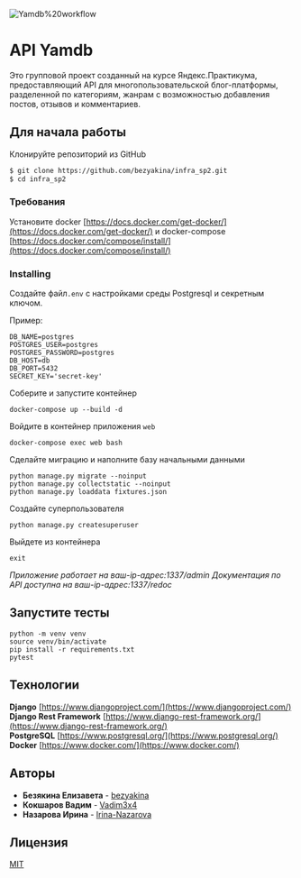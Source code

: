 ![Yamdb%20workflow](https://github.com/bezyakina/yamdb_final/workflows/Yamdb%20workflow/badge.svg)

# API Yamdb

Это групповой проект созданный на курсе Яндекс.Практикума, предоставляющий API для многопользовательской блог-платформы, разделенной по категориям, жанрам с возможностью добавления постов, отзывов и комментариев.

## Для начала работы

Клонируйте репозиторий из GitHub
```sh
$ git clone https://github.com/bezyakina/infra_sp2.git
$ cd infra_sp2
```
### Требования

Установите docker [https://docs.docker.com/get-docker/](https://docs.docker.com/get-docker/) и docker-compose [https://docs.docker.com/compose/install/](https://docs.docker.com/compose/install/)

### Installing

Создайте файл`.env` с настройками среды Postgresql и секретным ключом.

Пример:
```
DB_NAME=postgres
POSTGRES_USER=postgres
POSTGRES_PASSWORD=postgres
DB_HOST=db
DB_PORT=5432
SECRET_KEY='secret-key'
```

Соберите и запустите контейнер
```
docker-compose up --build -d
```
Войдите в контейнер приложения ```web```
```
docker-compose exec web bash
```
Сделайте миграцию и наполните базу начальными данными
```
python manage.py migrate --noinput
python manage.py collectstatic --noinput
python manage.py loaddata fixtures.json
```
Создайте суперпользователя
```
python manage.py createsuperuser
```
Выйдете из контейнера
```
exit
```

*Приложение работает на ваш-ip-адрес:1337/admin*
*Документация по API доступна на ваш-ip-адрес:1337/redoc*

## Запустите тесты
```
python -m venv venv
source venv/bin/activate
pip install -r requirements.txt
pytest
```
## Технологии

**Django** [https://www.djangoproject.com/](https://www.djangoproject.com/) <br>
**Django Rest Framework** [https://www.django-rest-framework.org/](https://www.django-rest-framework.org/) <br>
**PostgreSQL** [https://www.postgresql.org/](https://www.postgresql.org/) <br>
**Docker** [https://www.docker.com/](https://www.docker.com/)

## Авторы

* **Безякина Елизавета** - [bezyakina](https://github.com/bezyakina)
* **Кокшаров Вадим** - [Vadim3x4](https://github.com/Vadim3x4)
* **Назарова Ирина** - [Irina-Nazarova](https://github.com/Irina-Nazarova)

## Лицензия
[MIT](LICENSE)

